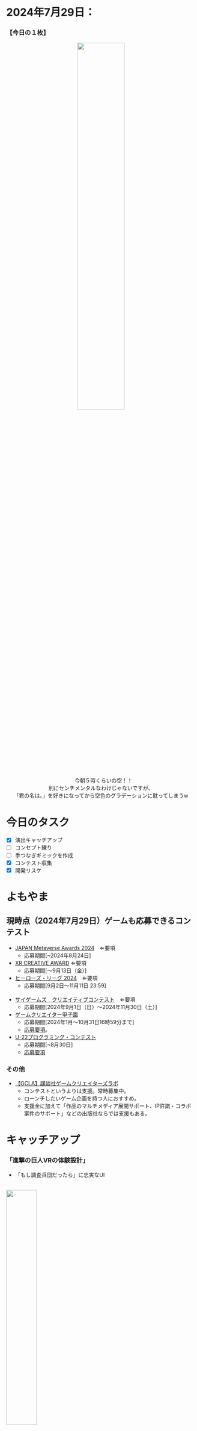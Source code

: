 # 2024年7月29日：
### 【今日の１枚】<br>
<p align="center">
  <img src="https://github.com/user-attachments/assets/7615dd3c-8d8c-43c7-92ea-13a0fa35bb43" width = 50%><br>
 　今朝５時くらいの空！！<br>
   別にセンチメンタルなわけじゃないですが、<br>
  「君の名は。」を好きになってから空色のグラデーションに耽ってしまうw<br>
</p>

# 今日のタスク
- [x] 演出キャッチアップ
- [ ] コンセプト練り
- [ ] 手つなぎギミックを作成
- [x] コンテスト収集
- [x] 開発リスケ

# よもやま
## 現時点（2024年7月29日）ゲームも応募できるコンテスト
- [JAPAN Metaverse Awards 2024](https://dle.or.jp/contests/20240621_4974/)　⇐要項
    - 応募期間[~2024年8月24日]
- [XR CREATIVE AWARD](https://xrc.or.jp/award2024/) ⇐要項
    - 応募期間[～9月13日（金）]
- [ヒーローズ・リーグ 2024](https://heroes-league.net/)　⇐要項
    - 応募期間[9月2日〜11月11日 23:59]
<br><br>
- [サイゲームズ　クリエイティブコンテスト](https://contest.cygames.co.jp/)　⇐要項
    - 応募期間[2024年9月1日（日）～2024年11月30日（土）]
- [ゲームクリエイター甲子園](https://game.creators-guild.com/gck/)
    - 応募期間[2024年1月～10月31日16時59分まで]
    - [応募要項](https://game.creators-guild.com/gck2024-terms/)。
- [U-22プログラミング・コンテスト](https://u22procon.com/)
    - 応募期間[~8月30日]
    - [応募要項](https://u22procon.com/contest/)
 ### その他
- [【GCLA】講談社ゲームクリエイターズラボ](https://creatorslab.kodansha.co.jp/topics/1985/)
    - コンテストというよりは支援。常時募集中。
    - ローンチしたいゲーム企画を持つ人におすすめ。
    - 支援金に加えて「作品のマルチメディア展開サポート、IP許諾・コラボ案件のサポート」などの出版社ならでは支援もある。
 
# キャッチアップ
### 「進撃の巨人VRの体験設計」
- 「もし調査兵団だったら」に忠実なUI

<br><img src="https://github.com/user-attachments/assets/4a57c39f-73a1-4507-abbc-b0654fb37267" width = 40%><br>
　UIには機能性とビジュアル性の二つの性質の両立が必要です。機能性はユーザーに伝えるべき要項を見た目で伝える性質で、ビジュアルは世界観やゲームのスタイルを強調する性質を持ちます。<br>
　進撃の巨人VRはこれら２つの性質の両立をVR内でうまく成したものだと感じます。<br>
　まず、ユーザーからの入力はほとんど手元に存在する本で行います。これは非常に良いアイデアだと思いました。<br>
　VRのUIはよく空中に浮いているモノや、壁に設置されたメニューをコントローラーからカーソルを合わせて入力する手法がとられます。これらが悪いわけではないではなく、機能性やビジュアル性の観点から「進撃の巨人」という世界観や時代背景などとはそぐわない印象があります。<br>
　そこで手元の本にペンで入力するという、VR初心者にも分かりやすい、かつVRだからこそできる入力方法であり、ノートとペンという調査兵団も使っていたであろう道具という世界観に沿ったビジュアル性を兼ね備えた非常にユーザビリティの高いUIだと分ります。<br>
　報告書を書くようにメニューを操れるのは、まるで自分が調査兵団になったかのような気分になれるので最高です。<br><br>
- 戦闘時はシンプルな操作感
<br><img src="https://github.com/user-attachments/assets/ceb93b08-9efe-40d6-b1c6-294ab03ffa34" width = 40%><br>
　戦闘中の操作がとてもシンプルです。トリガーを引いてワイヤーの射出、コントローラーを引いてワイヤーを巻き戻す、剣を振る、Y/Bボタンで剣の交換。というこれさえ覚えれば、戦闘が可能になります。<br>
　戦闘中は巨人の配置を把握しながら、ワイヤーの射出先を狙い、移動先を考えて…などなど、巨人を倒すためにあらゆることを考えます。これ自体はVRの遊び方としては体験没入型なので非常に楽しめます。<br>
　この体験において邪魔しかねないのは操作の複雑性であり、本ゲームそれがなかったため高い没入感が味わえます。<br>
　これらはあくまで人によります。そもそも操作に慣れない可能性もありますが、それは調査兵団として訓練を組むしかないというモチベーションにもなるのではないでしょうか。<br><br>
- 攻撃の手ごたえ
<br><img src="https://github.com/user-attachments/assets/d719a12a-8f74-42e5-ab1b-6606939e7d03" width = 40%><br>
　本ゲームにおける攻撃時の手ごたえは、個人的に「革命なのでは？」と思うポイントです。<br>
　というのも、まだまだ経験浅いですが、現状のVRアクションにおける問題点はこの「手ごたえのなさ」だったのではないかと考えています。<br>
  もちろん酔いやすいところもあり、本作では集中線を使い酔い対策されているという点がありますがそれは置いてといて。<br>
  2Dや3Dゲームではおなじみの演出である「ヒットストップ」が本作では使用されています。VRでも効果が感じられたのは驚きでした。<br>
  そもそもヒットストップとは、攻撃がヒットしたその瞬間、「ぐぐっ」と画面が止まったように見える演出です。この演出には、「攻撃が当たっている感」「より強いダメージを与えている感」を視覚的にフィードバックする作用があります。<br>
　振りかざす手前でスローになるのとは別に、切っ先の残像が出る瞬間に再びスローになる瞬間があります。これが本ゲームにおけるヒットストップです。<br>
  前述のとおり、これにより巨人にダメージを与えた感、つまり手ごたえを非常に感じやすくなっています。これの有無で印象かなり変わると思います。<br>
  もっといろんなゲームで多用されてほしいくらいです。<br><br>
  また、本ゲームにおけるヒットストップは、手ごたえの他にも「調査兵団としての思考の没入感」にもつながっていると感じます。<br>
  調査兵団は巨人が振り向く前にいち早く近づき、弱点であるうなじに狙いを定めて剣を振ります。作品で伝わるような死と瀬戸際の緊張感やゾーンに入るような思考演出は、本作においては攻撃前のスロー演出とヒットストップが担っているように感じます。
　
  

